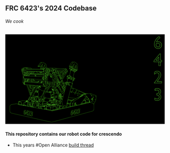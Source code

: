## FRC 6423's 2024 Codebase
###### We cook 
![image info](./last.png)

#### This repository contains our robot code for crescendo

 - This years #Open Alliance [build thread](https://www.chiefdelphi.com/t/6423-iron-patriots-build-thread-open-alliance-2022-2023/420283)
